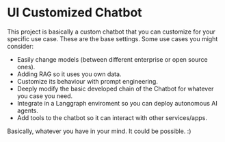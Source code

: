 # UI Customized Chatbot

This project is basically a custom chatbot that you can customize for your specific use case. These are the base settings. Some use cases you might consider:

- Easily change models (between different enterprise or open source ones).
- Adding RAG so it uses you own data.
- Customize its behaviour with prompt engineering.
- Deeply modify the basic developed chain of the Chatbot for whatever you case you need.
- Integrate in a Langgraph enviroment so you can deploy autonomous AI agents.
- Add tools to the chatbot so it can interact with other services/apps.

Basically, whatever you have in your mind. It could be possible. :)